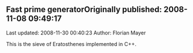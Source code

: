 ## Fast prime generatorOriginally published: 2008-11-08 09:49:17 
Last updated: 2008-11-30 00:40:23 
Author: Florian Mayer 
 
This is the sieve of Eratosthenes implemented in C++.